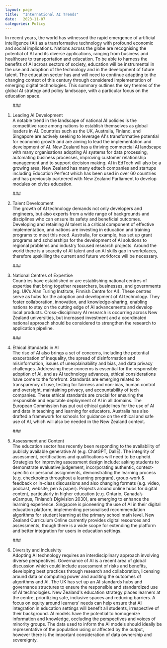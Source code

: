 ```yaml
---
layout: page
title:  "International AI Trends"
date:   2023-11-07
categories: Policy
---
```

In recent years, the world has witnessed the rapid emergence of artificial intelligence (AI) as a transformative technology with profound economic and social implications. Nations across the globe are recognising the potential of AI and its diverse applications, ranging from business and healthcare to transportation and education. To be able to harness the benefits of AI across sectors of society, education will be instrumental in the use and adoption of the technology and in the development of future talent. The education sector has and will need to continue adapting to the changing context of this century through considered implementation of emerging digital technologies. 
This summary outlines the key themes of the global AI strategy and policy landscape, with a particular focus on the education space.
<ol>

###<li>Leading AI Development</li>
A notable trend in the landscape of national AI policies is the competitive race among nations to establish themselves as global leaders in AI. Countries such as the UK, Australia, Finland, and Singapore are actively seeking to leverage AI's transformative potential for economic growth and are aiming to lead the implementation and development of AI. New Zealand has a thriving commercial AI landscape with many organisations adopting AI systems for data processing, automating business processes, improving customer relationship management and to support decision making. AI in EdTech will also be a growing area, New Zealand has many edtech companies and startups including Education Perfect which has been used in over 60 countries and has previously partnered with New Zealand Parliament to develop modules on civics education.  

###<li>Talent Development</li>
The growth of AI technology demands not only developers and engineers, but also experts from a wide range of backgrounds and disciplines who can ensure its safety and beneficial outcomes. Developing and retaining AI talent is a critical component of effective implementation, and nations are investing in education and training programs to meet this need. Australia, for example, has set up grant programs and scholarships for the development of AI solutions to regional problems and industry focused research projects. Around the world there is a scarcity of AI talent and an AI skills gap in workplaces, therefore upskilling the current and future workforce will be necessary. 

###<li>National Centres of Expertise</li>
Countries have established or are establishing national centres of expertise that bring together researchers, businesses, and governments (eg. UK’s Alan Turing Institute, Finnish Centre for AI). These centres serve as hubs for the adoption and development of AI technology. They foster collaboration, innovation, and knowledge-sharing, enabling nations to stay on the cutting edge of AI advancements and develop local products. Cross-disciplinary AI research is occurring across New Zealand universities, but increased investment and a coordinated national approach should be considered to strengthen the research to application pipeline.

###<li>Ethical Standards in AI</li>
The rise of AI also brings a set of concerns, including the potential exacerbation of inequality, the spread of disinformation and misinformation, issues of unexplainability and bias, and data privacy challenges. Addressing these concerns is essential for the responsible adoption of AI, and as AI technology advances, ethical considerations have come to the forefront. Standards are emerging related to transparency of use, testing for fairness and non-bias, human control and oversight, maintaining privacy, and accountability of tech companies. These ethical standards are crucial for ensuring the responsible and equitable deployment of AI in all domains. The European Commission has put out ethical guidelines for the use of AI and data in teaching and learning for educators. Australia has also drafted a framework for schools for guidance on the ethical and safe use of AI, which will also be needed in the New Zealand context. 

###<li>Assessment and Content</li>
The education sector has recently been responding to the availability of publicly available generative AI (e.g. ChatGPT, DallE).  The integrity of assessment, certifications and qualifications will need to be upheld. Strategies for improving assessment design include: asking students to demonstrate evaluative judgement, incorporating authentic, context-specific or personal assignments, demonstrating the learning process (e.g. checkpoints throughout a learning program), group-work & feedback or in-class discussions and also changing formats (e.g. video, podcast, website, pen & paper). Projects around online hubs for digital content, particularly in higher education (e.g. Ontario, Canada’s eCampus, Finland’s Digivision 2030), are emerging to enhance the learning experience. Singapore is pioneering the use of AI in their digital education platform, implementing personalised recommendation algorithms for student learning at the primary school math level. New Zealand Curriculum Online currently provides digital resources and assessments, though there is a wide scope for extending the platform and better integration for users in education settings.

###<li>Diversity and Inclusivity</li>
Adopting AI technology requires an interdisciplinary approach involving diverse perspectives. Governance of AI is a recent area of global discussion which could include assessment of risks and benefits, developing best practices through research and collaboration, licensing around data or computing power and auditing the outcomes of algorithms and AI. The UK has set up an AI standards hubs and governance structures to ensure the responsible and standardized use of AI technologies. New Zealand's education strategy places learners at the centre, prioritizing safe, inclusive spaces and reducing barriers. A focus on equity around learners’ needs can help ensure that AI integration in education settings will benefit all students, irrespective of their background. AI models have the potential to homogenize information and knowledge, occluding the perspectives and voices of minority groups. The data used to inform the AI models should ideally be representative of the population using or affected by the output, however there is the important consideration of data ownership and sovereignty.
</ol>